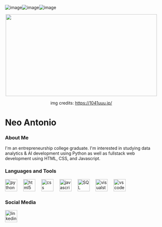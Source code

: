 ![image](https://github.com/user-attachments/assets/b5c9f66e-77a5-4845-8c09-524698902245)![image](https://github.com/user-attachments/assets/0edbddaa-4656-4ac9-bd19-96e2a3e40b45)![image](https://github.com/user-attachments/assets/3b3040c7-411b-4214-9fe5-d93c9c0f8142)<br clear="both">

<div align="center">
  <img height="270" width="500" src="https://64.media.tumblr.com/4c1313fb62311980f738c18fe9d27dac/tumblr_noa6mdd3yb1qze3hdo1_r2_500.gifv"  />

  img credits: https://1041uuu.jp/
</div>

# Neo Antonio

###  About Me
I'm an entrepreneurship college graduate. I'm interested in studying data analytics & AI development using Python as well as fullstack web development using HTML, CSS, and Javascript.

### Languages and Tools
<div align="left">
  <img src="https://img.icons8.com/?size=100&id=l75OEUJkPAk4&format=png&color=0000000" height="40" alt="python logo"  />
  <img width="12" />
  <img src="https://img.icons8.com/?size=100&id=v8RpPQUwv0N8&format=png&color=000000" height="40" alt="html5 logo"/>
  <img width="12" />
  <img src="https://img.icons8.com/?size=100&id=3BTBsJs5myRy&format=png&color=000000" height="40" alt="css logo"/>
  <img width="12" />
  <img src="https://img.icons8.com/?size=100&id=108784&format=png&color=000000" height="40" alt="javascript logo"/>
  <img width="12" />
  <img src="https://www.svgrepo.com/show/331760/sql-database-generic.svg" height="40" alt="SQL logo"/>
  <img width="12" />
  <img src="https://img.icons8.com/?size=100&id=ezj3zaVtImPg&format=png&color=000000" height="40" alt="visualstudio logo"  />
  <img width="12" />
  <img src="https://img.icons8.com/?size=100&id=9OGIyU8hrxW5&format=png&color=000000" height="40" alt="vscode logo"  />
</div>

### Social Media

<div align="left">
  <a href="www.linkedin.com/in/neoantonio" target="_blank">
    <img src="https://img.icons8.com/?size=100&id=13930&format=png&color=000000" width="40" height="40" alt="linkedin logo"  />
</div>
